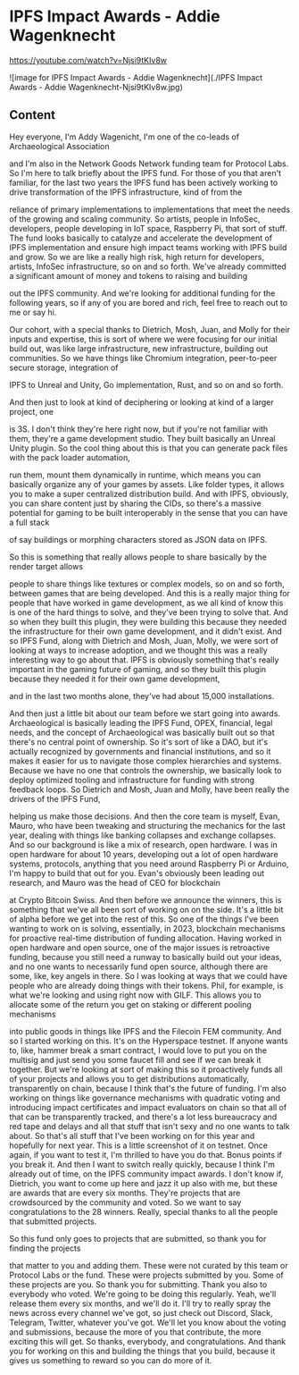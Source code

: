 
# IPFS Impact Awards - Addie Wagenknecht

<https://youtube.com/watch?v=Njsi9tKIv8w>

![image for IPFS Impact Awards - Addie Wagenknecht](./IPFS Impact Awards - Addie Wagenknecht-Njsi9tKIv8w.jpg)

## Content

Hey everyone, I'm Addy Wagenicht, I'm one of the co-leads of Archaeological Association

and I'm also in the Network Goods Network funding team for Protocol Labs.
So I'm here to talk briefly about the IPFS fund. For those of you that aren't familiar, for the last two years the IPFS fund has been actively working to drive transformation of the IPFS infrastructure, kind of from the

reliance of primary implementations to implementations that meet the needs of the growing and scaling
community. So artists, people in InfoSec, developers, people developing in IoT space, Raspberry
Pi, that sort of stuff. The fund looks basically to catalyze and accelerate the development of IPFS implementation and
ensure high impact teams working with IPFS build and grow. So we are like a really high risk, high return for developers, artists, InfoSec infrastructure,
so on and so forth. We've already committed a significant amount of money and tokens to raising and building

out the IPFS community. And we're looking for additional funding for the following years, so if any of you are bored and rich, feel free to reach out to me or say hi.

Our cohort, with a special thanks to Dietrich, Mosh, Juan, and Molly for their inputs and expertise, this is sort of where we were focusing for our initial build out, was like large
infrastructure, new infrastructure, building out communities. So we have things like Chromium integration, peer-to-peer secure storage, integration of

IPFS to Unreal and Unity, Go implementation, Rust, and so on and so forth.

And then just to look at kind of deciphering or looking at kind of a larger project, one

is 3S. I don't think they're here right now, but if you're not familiar with them, they're a game development studio. They built basically an Unreal Unity plugin. So the cool thing about this is that you can generate pack files with the pack loader automation,

run them, mount them dynamically in runtime, which means you can basically organize any of your games by assets. Like folder types, it allows you to make a super centralized distribution build.
And with IPFS, obviously, you can share content just by sharing the CIDs, so there's a massive potential for gaming to be built interoperably in the sense that you can have a full stack

of say buildings or morphing characters stored as JSON data on IPFS.

So this is something that really allows people to share basically by the render target allows

people to share things like textures or complex models, so on and so forth, between games that are being developed. And this is a really major thing for people that have worked in game development, as we all kind of know this is one of the hard things to solve, and they've been trying to solve that. And so when they built this plugin, they were building this because they needed the infrastructure for their own game development, and it didn't exist. And so IPFS Fund, along with Dietrich and Mosh, Juan, Molly, we were sort of looking at ways to increase adoption, and we thought this was a really interesting way to go about that. IPFS is obviously something that's really important in the gaming future of gaming, and so they built this plugin because they needed it for their own game development,

and in the last two months alone, they've had about 15,000 installations.

And then just a little bit about our team before we start going into awards. Archaeological is basically leading the IPFS Fund, OPEX, financial, legal needs, and the
concept of Archaeological was basically built out so that there's no central point of ownership.
So it's sort of like a DAO, but it's actually recognized by governments and financial institutions,
and so it makes it easier for us to navigate those complex hierarchies and systems. Because we have no one that controls the ownership, we basically look to deploy optimized tooling
and infrastructure for funding with strong feedback loops. So Dietrich and Mosh, Juan and Molly, have been really the drivers of the IPFS Fund,

helping us make those decisions. And then the core team is myself, Evan, Mauro, who have been tweaking and structuring the mechanics for the last year, dealing with things like banking collapses and exchange collapses. And so our background is like a mix of research, open hardware. I was in open hardware for about 10 years, developing out a lot of open hardware systems, protocols, anything that you need around Raspberry Pi or Arduino, I'm happy to build that out for you. Evan's obviously been leading out research, and Mauro was the head of CEO for blockchain

at Crypto Bitcoin Swiss.
And then before we announce the winners, this is something that we've all been sort of working on on the side. It's a little bit of alpha before we get into the rest of this. So one of the things I've been wanting to work on is solving, essentially, in 2023,
blockchain mechanisms for proactive real-time distribution of funding allocation.
Having worked in open hardware and open source, one of the major issues is retroactive funding, because you still need a runway to basically build out your ideas, and no one wants to necessarily fund open source, although there are some, like, key angels in there. So I was looking at ways that we could have people who are already doing things with their tokens. Phil, for example, is what we're looking and using right now with GILF. This allows you to allocate some of the return you get on staking or different pooling mechanisms

into public goods in things like IPFS and the Filecoin FEM community.
And so I started working on this. It's on the Hyperspace testnet. If anyone wants to, like, hammer break a smart contract, I would love to put you on the multisig
and just send you some faucet fill and see if we can break it together. But we're looking at sort of making this so it proactively funds all of your projects and allows you to get distributions automatically, transparently on chain, because I think that's the future of funding. I'm also working on things like governance mechanisms with quadratic voting and introducing
impact certificates and impact evaluators on chain so that all of that can be transparently tracked, and there's a lot less bureaucracy and red tape and delays and all that stuff that isn't sexy and no one wants to talk about. So that's all stuff that I've been working on for this year and hopefully for next year.
This is a little screenshot of it on testnet. Once again, if you want to test it, I'm thrilled to have you do that. Bonus points if you break it. And then I want to switch really quickly, because I think I'm already out of time, on the IPFS community impact awards. I don't know if, Dietrich, you want to come up here and jazz it up also with me, but these are awards that are every six months. They're projects that are crowdsourced by the community and voted. So we want to say congratulations to the 28 winners.
Really, special thanks to all the people that submitted projects.

So this fund only goes to projects that are submitted, so thank you for finding the projects

that matter to you and adding them. These were not curated by this team or Protocol Labs or the fund. These were projects submitted by you. Some of these projects are you. So thank you for submitting. Thank you also to everybody who voted. We're going to be doing this regularly. Yeah, we'll release them every six months, and we'll do it. I'll try to really spray the news across every channel we've got, so just check out Discord,
Slack, Telegram, Twitter, whatever you've got. We'll let you know about the voting and submissions, because the more of you that contribute, the more exciting this will get. So thanks, everybody, and congratulations. And thank you for working on this and building the things that you build, because it gives us something to reward so you can do more of it.


